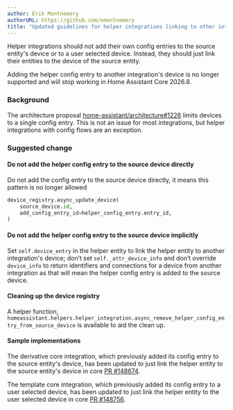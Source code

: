 ```yaml
---
author: Erik Montnemery
authorURL: https://github.com/emontnemery
title: "Updated guidelines for helper integrations linking to other integration's device"
---
```


Helper integrations should not add their own config entries to the source entity's device or to a user selected device. Instead, they should just link their entities to the device of the source entity.

Adding the helper config entry to another integration's device is no longer supported and will stop working in Home Assistant Core 2026.8.

### Background

The architecture proposal [home-assistant/architecture#1226](https://github.com/home-assistant/architecture/discussions/1226) limits devices to a single config entry. This is not an issue for most integrations, but helper integrations with config flows are an exception.

### Suggested change

#### Do not add the helper config entry to the source device directly

Do not add the config entry to the source device directly, it means this pattern is no longer allowed
```py
device_registry.async_update_device(
    source_device.id,
    add_config_entry_id=helper_config_entry.entry_id,
)
```

#### Do not add the helper config entry to the source device implicitly

Set `self.device_entry` in the helper entity to link the helper entity to another integration's device; don’t set `self._attr_device_info` and don’t override `device_info` to return identifiers and connections for a device from another integration as that will mean the helper config entry is added to the source device.

#### Cleaning up the device registry

A helper function, `homeassistant.helpers.helper_integration.async_remove_helper_config_entry_from_source_device` is available to aid the clean up.

#### Sample implementations

The derivative core integration, which previously added its config entry to the source entity's device, has been updated to just link the helper entity to the source entity's device in core [PR #148674](https://github.com/home-assistant/core/pull/148674).

The template core integration, which previously added its config entry to a user selected device, has been updated to just link the helper entity to the user selected device in core [PR #148756](https://github.com/home-assistant/core/pull/148756).
